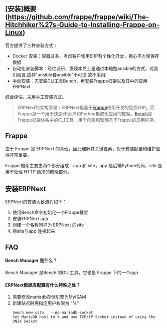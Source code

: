 ## [安装]概要(https://github.com/frappe/frappe/wiki/The-Hitchhiker%27s-Guide-to-Installing-Frappe-on-Linux)

官方提供了三种安装方式：

* Docker 安装：容器过多，考虑客户使用ERP有个性化开发，担心不方便保存数据
* 自动化安装脚本：经过调研，发现本质上是通过本地跑ansible的方式，对我们而言,这种"ansible套ansible"不可控,故不采用;
* 手动安装：先安装CLI工具Bench，再安装Frappe框架以及其中的应用ERPNext

综合评估，采用手工安装方式。  

> ERPNext的架构原理：ERPNext是基于[Frappe](https://github.com/frappe/frappe)框架开发的免费ERP。而Frappe是一个用于快速开发JS和Python集成化应用的框架。[Bench](https://github.com/frappe/bench)是Frappe框架体系中的CLI工具，用于创建和管理基于Frappe的应用程序。


## Frappe

由于 Frappe 是 ERPNext 的基础，因此理解其关键要素，对于安装配置和维护显得非常重要。 

Frappe 框架主要由两个部分组成：app 和 site，app 是后端Python代码，site 是用于处理 HTTP 请求的前端部分。

## 安装ERPNext

ERPNext的安装大致流程如下：

1. 使用Bench命令初始化一个Frappe框架
2. 安装ERPNext app
3. 创建一个名称同样为 ERPNext 的site
4. 将site与app 连接起来


 
## FAQ

#### Bench Manager 是什么？

Bench Manager 是Bench 的GUI工具，它也是 Frappe 下的一个app

#### ERPNext数据库配置有什么特殊之处？

1. 需要修改mariadb存储引擎为MyISAM   
2. 新建站点时需指定用户权限为 "%"
   ```
   bench new-site   --no-mariadb-socket  
   Set MariaDB host to % and use TCP/IP Socket instead of using the UNIX Socket
   ```





















